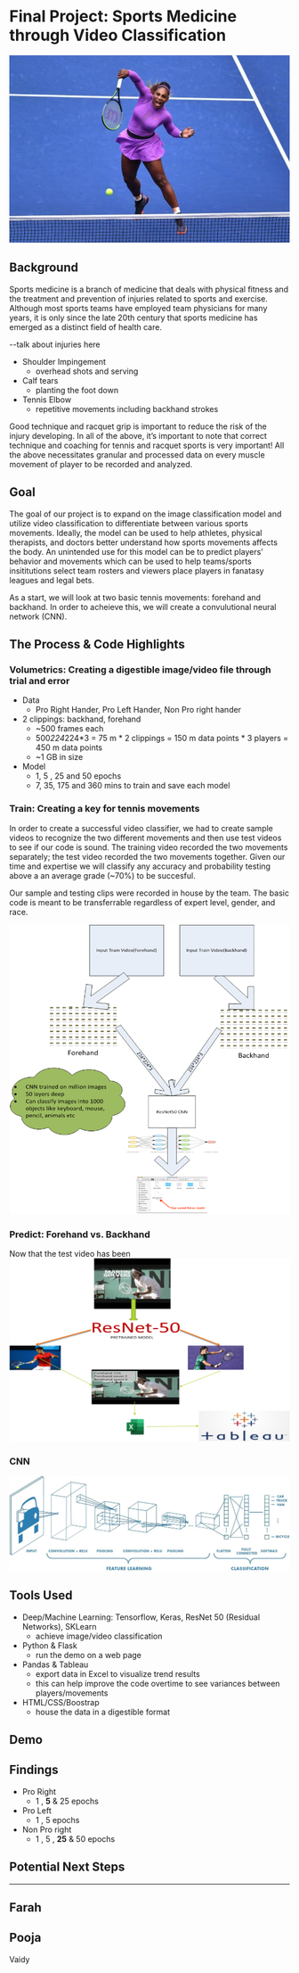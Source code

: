 # Final Project: Sports Medicine through Video Classification 

![Tennis](https://github.com/ffidai/Final_Project/blob/master/MD/tennis.jpg)

## Background

Sports medicine is a branch of medicine that deals with physical fitness and the treatment and prevention of injuries related to sports and exercise. Although most sports teams have employed team physicians for many years, it is only since the late 20th century that sports medicine has emerged as a distinct field of health care.

--talk about injuries here 

* Shoulder Impingement
    * overhead shots and serving
* Calf tears
    * planting the foot down 
* Tennis Elbow
    * repetitive movements including backhand strokes

Good technique and racquet grip is important to reduce the risk of the injury developing. In all of the above, it’s important to note that correct technique and coaching for tennis and racquet sports is very important! All the above necessitates granular and processed data on every muscle movement of player to be recorded and analyzed.

## Goal

The goal of our project is to expand on the image classification model and utilize video classification to differentiate between various sports movements. Ideally, the model can be used to help athletes, physical therapists, and doctors better understand how sports movements affects the body. An unintended use for this model can be to predict players' behavior and movements which can be used to help teams/sports insititutions select team rosters and viewers place players in fanatasy leagues and legal bets. 

As a start, we will look at two basic tennis movements: forehand and backhand. In order to acheieve this, we will create a convulutional neural network (CNN). 

## The Process & Code Highlights

### Volumetrics: Creating a digestible image/video file through trial and error
* Data
    * Pro Right Hander, Pro Left Hander, Non Pro right hander
* 2 clippings: backhand, forehand
    * ~500 frames each
    * 500*224*224*3 = 75 m * 2 clippings = 150 m data points  * 3 players = 450 m data points
    * ~1 GB in size
* Model
    * 1, 5 , 25 and 50 epochs
    * 7, 35, 175 and 360 mins to train and save each model

### Train: Creating a key for tennis movements
In order to create a successful video classifier, we had to create sample videos to recognize the two different movements and then use test videos to see if our code is sound. The training video recorded the two movements separately; the test video recorded the two movements together. Given our time and expertise we will classify any accuracy and probability testing above a an average grade (~70%) to be succesful. 

Our sample and testing clips were recorded in house by the team. The basic code is meant to be transferrable regardless of expert level, gender, and race. 

![Process](https://github.com/ffidai/Final_Project/blob/master/MD/process_overview.png)

### Predict: Forehand vs. Backhand

Now that the test video has been 
![Analysis](https://github.com/ffidai/Final_Project/blob/master/MD/analysis.png)

### CNN

![Model](https://github.com/ffidai/Final_Project/blob/master/MD/CNN.jpeg)

## Tools Used

* Deep/Machine Learning: Tensorflow, Keras, ResNet 50 (Residual Networks), SKLearn
  * achieve image/video classification
* Python & Flask
  * run the demo on a web page
* Pandas & Tableau 
  * export data in Excel to visualize trend results
  * this can help improve the code overtime to see variances between players/movements
* HTML/CSS/Boostrap
  * house the data in a digestible format

## Demo



## Findings
* Pro Right
    * 1 , **5** & 25 epochs
* Pro Left
    * 1 , 5 epochs
* Non Pro right
    * 1 , 5 , **25** & 50 epochs


## Potential Next Steps



----
Farah
----
Pooja
----
Vaidy